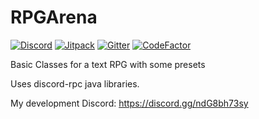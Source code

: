 # RPGArena
[![Discord](https://img.shields.io/discord/780295200534429756?logo=discord)](https://discord.gg/ndG8bh73sy) [![Jitpack](https://jitpack.io/v/Rdna123/RPGArena.svg)](https://jitpack.io/#Rdna123/RPGArena) [![Gitter](https://badges.gitter.im/RPGArena/community.svg)](https://gitter.im/RPGArena/community?utm_source=badge&utm_medium=badge&utm_campaign=pr-badge) [![CodeFactor](https://www.codefactor.io/repository/github/rdna123/rpgarena/badge/main)](https://www.codefactor.io/repository/github/rdna123/rpgarena/overview/main)

Basic Classes for a text RPG with some presets

Uses discord-rpc java libraries.

My development Discord: <https://discord.gg/ndG8bh73sy>
